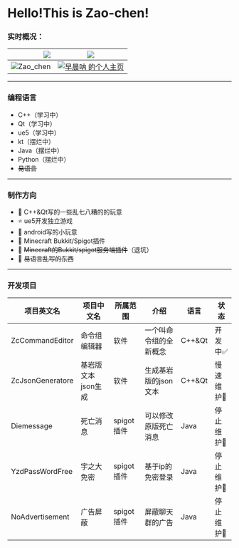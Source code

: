 # Hello!This is Zao-chen!

### 实时概况：



| <img align="right" src="https://github-readme-stats.vercel.app/api?username=Zao-chen&show_icons=true&icon_color=CE1D2D&text_color=718096&bg_color=ffffff&hide_title=true" /> | <img src="https://github-readme-stats.vercel.app/api/top-langs/?username=Zao-chen&layout=compact"> |
| :----: | :----: |
| ![Zao_chen](https://count.getloli.com/get/@Zao_chen) | <a href="http://bgm.tv/user/660952"><img src="http://bgm.tv/chart/img/660952" border="0" alt="早晨呐 的个人主页" /></a> |


---
### 编程语言
- C++（学习中）
- Qt（学习中）
- ue5（学习中）
- kt（摆烂中）
- Java（摆烂中）
- Python（摆烂中）
- ~~易语言~~

---
### 制作方向
- :ram: C++&Qt写的一些乱七八糟的的玩意
- :star: ue5开发独立游戏
- 🍮 android写的小玩意
- 🔌 Minecraft Bukkit/Spigot插件
- :orange_book: ~~Minecraft的Bukkit/spigot服务端插件~~（退坑）
- :meat_on_bone: ~~易语言乱写的东西~~

---
### 开发项目
|项目英文名|项目中文名|所属范围|介绍|语言|状态|
|---|---|---|---|---|---|
|ZcCommandEditor|命令组编辑器|软件|一个叫命令组的全新概念|C++&Qt|开发中:white_check_mark:
|ZcJsonGeneratore|基岩版文本json生成|软件|生成基岩版的json文本|C++&Qt|慢速维护:arrow_up_small:
|Diemessage|死亡消息|spigot插件|可以修改原版死亡消息|Java|停止维护:red_circle:
|YzdPassWordFree|宇之大免密|spigot插件|基于ip的免密登录|Java|停止维护:red_circle:
|NoAdvertisement|广告屏蔽|spigot插件|屏蔽聊天群的广告|Java|停止维护:red_circle:
